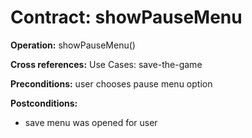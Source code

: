 # Contract: showPauseMenu

**Operation:** showPauseMenu()

**Cross references:** Use Cases: save-the-game

**Preconditions:** user chooses pause menu option

**Postconditions:** 
* save menu was opened for user